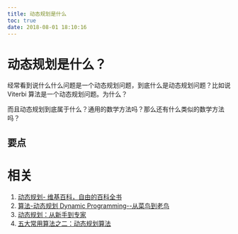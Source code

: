 ```yaml
---
title: 动态规划是什么
toc: true
date: 2018-08-01 18:10:16
---
```

# 动态规划是什么？

经常看到说什么什么问题是一个动态规划问题，到底什么是动态规划问题？比如说 Viterbi 算法是一个动态规划问题。为什么？

而且动态规划到底属于什么？通用的数学方法吗？那么还有什么类似的数学方法吗？


## 要点





# 相关

1. [动态规划- 维基百科，自由的百科全书](https://zh.wikipedia.org/zh-hans/%E5%8A%A8%E6%80%81%E8%A7%84%E5%88%92)
2. [算法-动态规划 Dynamic Programming--从菜鸟到老鸟](https://blog.csdn.net/u013309870/article/details/75193592)
3. [动态规划：从新手到专家](http://www.hawstein.com/posts/dp-novice-to-advanced.html)
4. [五大常用算法之二：动态规划算法](http://www.cnblogs.com/steven_oyj/archive/2010/05/22/1741374.html)
